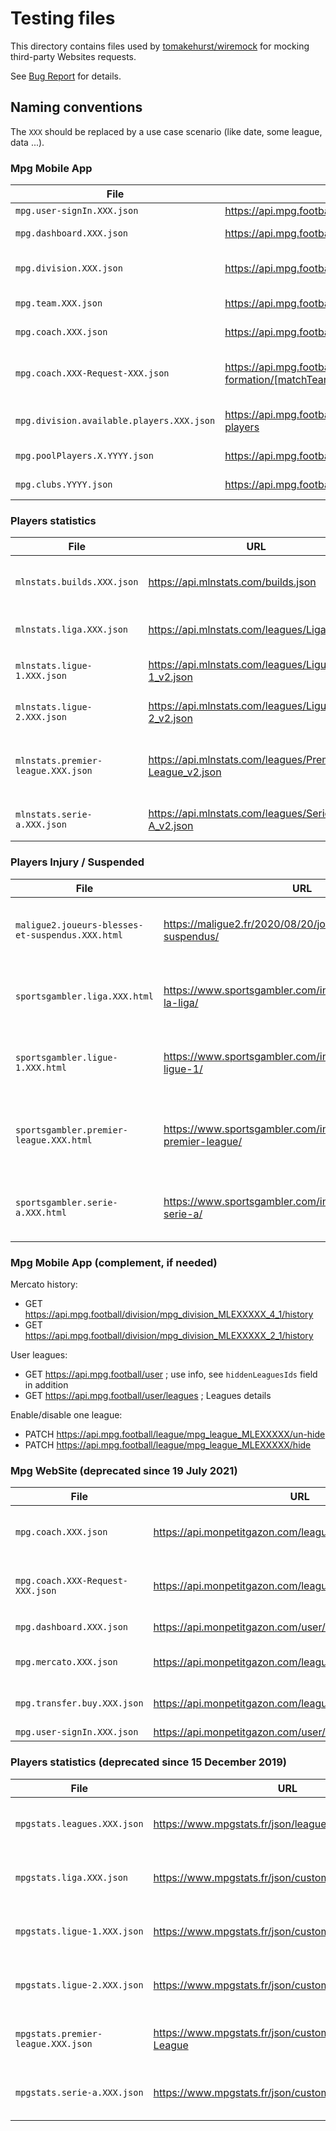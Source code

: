 # Testing files

This directory contains files used by [tomakehurst/wiremock](https://github.com/tomakehurst/wiremock) for mocking third-party Websites requests.

See [Bug Report](../../../../.github/ISSUE_TEMPLATE/bug_report.md) for details.

## Naming conventions

The `XXX` should be replaced by a use case scenario (like date, some league, data ...).

### Mpg Mobile App

| **File**                                  | **URL**                                                                         | **Description**                      |
| ----------------------------------------- | ------------------------------------------------------------------------------- | ------------------------------------ |
| `mpg.user-signIn.XXX.json`                | <https://api.mpg.football/user/sign-in>                                         | **Login**                            |
| `mpg.dashboard.XXX.json`                  | <https://api.mpg.football/dashboard/leagues>                                    | **Dashboard / Home**                 |
| `mpg.division.XXX.json`                   | <https://api.mpg.football/division/mpg_division_MLEXXXXX_3_1>                   | **User->Team association**           |
| `mpg.team.XXX.json`                       | <https://api.mpg.football/team/mpg_team_MLEXXXXX_3_1_2>                         | **Current User Team**                |
| `mpg.coach.XXX.json`                      | <https://api.mpg.football/division/mpg_division_MLEXXXXX_3_1/coach>             | **coach**, `GET` requests            |
| `mpg.coach.XXX-Request-XXX.json`          | <https://api.mpg.football/match-team-formation/[matchTeamFormation.id]>         | MPG league **coach**, `PUT` requests |
| `mpg.division.available.players.XXX.json` | <https://api.mpg.football/division/mpg_division_MLEXXXXX_3_1/available-players> | MPG league **transfer**              |
| `mpg.poolPlayers.X.YYYY.json`             | <https://api.mpg.football/championship-players-pool/X>                          | **League Pool Player**               |
| `mpg.clubs.YYYY.json`                     | <https://api.mpg.football/championship-clubs>                                   | **Clubs details**                    |

### Players statistics

| **File**                           | **URL**                                                   | **Description**                            |
| ---------------------------------- | --------------------------------------------------------- | ------------------------------------------ |
| `mlnstats.builds.XXX.json`         | <https://api.mlnstats.com/builds.json>                    | MpgStats leagues **time update**           |
| `mlnstats.liga.XXX.json`           | <https://api.mlnstats.com/leagues/Liga_v2.json>           | MpgStats for **Liga (Spain)**              |
| `mlnstats.ligue-1.XXX.json`        | <https://api.mlnstats.com/leagues/Ligue-1_v2.json>        | MpgStats for **Ligue 1 (France)**          |
| `mlnstats.ligue-2.XXX.json`        | <https://api.mlnstats.com/leagues/Ligue-2_v2.json>        | MpgStats for **Ligue 2 (France)**          |
| `mlnstats.premier-league.XXX.json` | <https://api.mlnstats.com/leagues/Premier-League_v2.json> | MpgStats for **Premiere League (England)** |
| `mlnstats.serie-a.XXX.json`        | <https://api.mlnstats.com/leagues/Serie-A_v2.json>        | MpgStats for **Seria A (Italia)**          |

### Players Injury / Suspended

| **File**                                         | **URL**                                                                   | **Description**                                              |
| ------------------------------------------------ | ------------------------------------------------------------------------- | ------------------------------------------------------------ |
| `maligue2.joueurs-blesses-et-suspendus.XXX.html` | <https://maligue2.fr/2020/08/20/joueurs-blesses-et-suspendus/>            | Injury / Suspended players for **Ligue 2 (France)**          |
| `sportsgambler.liga.XXX.html`                    | <https://www.sportsgambler.com/injuries/football/spain-la-liga/>          | Injury / Suspended players for **Liga (Spain)**              |
| `sportsgambler.ligue-1.XXX.html`                 | <https://www.sportsgambler.com/injuries/football/france-ligue-1/>         | Injury / Suspended players for **Ligue 1 (France)**          |
| `sportsgambler.premier-league.XXX.html`          | <https://www.sportsgambler.com/injuries/football/england-premier-league/> | Injury / Suspended players for **Premiere League (England)** |
| `sportsgambler.serie-a.XXX.html`                 | <https://www.sportsgambler.com/injuries/football/italy-serie-a/>          | Injury / Suspended players for **Seria A (Italia)**          |

### Mpg Mobile App (complement, if needed)

Mercato history:

* GET <https://api.mpg.football/division/mpg_division_MLEXXXXX_4_1/history>
* GET <https://api.mpg.football/division/mpg_division_MLEXXXXX_2_1/history>

User leagues:

* GET <https://api.mpg.football/user> ; use info, see `hiddenLeaguesIds` field in addition
* GET <https://api.mpg.football/user/leagues> ; Leagues details

Enable/disable one league:

* PATCH <https://api.mpg.football/league/mpg_league_MLEXXXXX/un-hide>
* PATCH <https://api.mpg.football/league/mpg_league_MLEXXXXX/hide>

### Mpg WebSite (deprecated since 19 July 2021)

| **File**                         | **URL**                                                        | **Description**                       |
| -------------------------------- | -------------------------------------------------------------- | ------------------------------------- |
| `mpg.coach.XXX.json`             | <https://api.monpetitgazon.com/league/[leagueId]/coach>        | MPG league **coach**, `GET` requests  |
| `mpg.coach.XXX-Request-XXX.json` | <https://api.monpetitgazon.com/league/[leagueId]/coach>        | MPG league **coach**, `POST` requests |
| `mpg.dashboard.XXX.json`         | <https://api.monpetitgazon.com/user/dashboard>                 | MPG **dashboard**                     |
| `mpg.mercato.XXX.json`           | <https://api.monpetitgazon.com/league/[leagueId]/mercato>      | MPG league **mercato**                |
| `mpg.transfer.buy.XXX.json`      | <https://api.monpetitgazon.com/league/[leagueId]/transfer/buy> | MPG league **transfer**               |
| `mpg.user-signIn.XXX.json`       | <https://api.monpetitgazon.com/user/signIn>                    | **Login**                             |

### Players statistics (deprecated since 15 December 2019)

| **File**                           | **URL**                                                       | **Description**                                                                         |
| ---------------------------------- | ------------------------------------------------------------- | --------------------------------------------------------------------------------------- |
| `mpgstats.leagues.XXX.json`        | <https://www.mpgstats.fr/json/leagues.json>                   | Used prior end of 2019. See [#134](https://github.com/axel3rd/mpg-coach-bot/issues/134) |
| `mpgstats.liga.XXX.json`           | <https://www.mpgstats.fr/json/customteam.json/Liga>           | Used prior end of 2019. See [#134](https://github.com/axel3rd/mpg-coach-bot/issues/134) |
| `mpgstats.ligue-1.XXX.json`        | <https://www.mpgstats.fr/json/customteam.json/Ligue-1>        | Used prior end of 2019. See [#134](https://github.com/axel3rd/mpg-coach-bot/issues/134) |
| `mpgstats.ligue-2.XXX.json`        | <https://www.mpgstats.fr/json/customteam.json/Ligue-2>        | Used prior end of 2019. See [#134](https://github.com/axel3rd/mpg-coach-bot/issues/134) |
| `mpgstats.premier-league.XXX.json` | <https://www.mpgstats.fr/json/customteam.json/Premier-League> | Used prior end of 2019. See [#134](https://github.com/axel3rd/mpg-coach-bot/issues/134) |
| `mpgstats.serie-a.XXX.json`        | <https://www.mpgstats.fr/json/customteam.json/Serie-A>        | Used prior end of 2019. See [#134](https://github.com/axel3rd/mpg-coach-bot/issues/134) |
